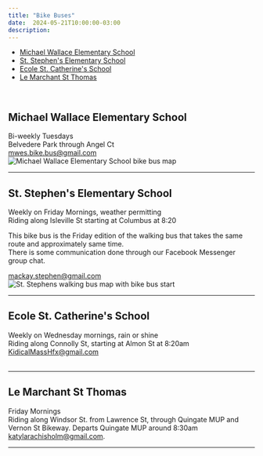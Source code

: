 ```yaml
---
title: "Bike Buses"
date:  2024-05-21T10:00:00-03:00
description: 
---
```


* [Michael Wallace Elementary School](#michael-wallace-elementary-school)
* [St. Stephen's Elementary School](#st-stephens-elementary-school)
* [Ecole St. Catherine's School](#ecole-st-catherines-school)
* [Le Marchant St Thomas](#le-marchant-st-thomas)
<br/>

## Michael Wallace Elementary School
Bi-weekly Tuesdays  
Belvedere Park through Angel Ct  
[mwes.bike.bus@gmail.com](mailto:mwes.bike.bus@gmail.com)  
![Michael Wallace Elementary School bike bus map](../img/MWES.png)
<br/>
<hr/>

## St. Stephen's Elementary School
Weekly on Friday Mornings, weather permitting  
Riding along Isleville St starting at Columbus at 8:20  

This bike bus is the Friday edition of the walking bus that takes the same route and approximately same time.  
There is some communication done through our Facebook Messenger group chat.  

[mackay.stephen@gmail.com](mailto:mackay.stephen@gmail.com)  
![St. Stephens walking bus map with bike bus start](../img/St.-Stephens-Walking-Bus-Map-with-Bike-Bus-Start.png)
<br/>
<hr/>

## Ecole St. Catherine's School
Weekly on Wednesday mornings, rain or shine  
Riding along Connolly St, starting at Almon St at 8:20am  
[KidicalMassHfx@gmail.com](mailto:KidicalMassHfx@gmail.com)  
<br/>
<hr/>

## Le Marchant St Thomas
Friday Mornings  
Riding along Windsor St. from Lawrence St, through Quingate MUP and Vernon St Bikeway. Departs Quingate MUP around 8:30am 
[katylarachisholm@gmail.com](mailto:katylarachisholm@gmail.com).
<br/>
<hr/>
